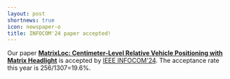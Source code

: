 ```yaml
---
layout: post
shortnews: true
icon: newspaper-o
title: INFOCOM'24 paper accepted!
---
```

Our paper **[MatrixLoc: Centimeter-Level Relative Vehicle Positioning with Matrix Headlight](https://infocom2024.ieee-infocom.org/program/accepted-paper-list-main-conference)** is accepted by [IEEE INFOCOM'24](https://infocom2024.ieee-infocom.org). The acceptance rate this year is 256/1307=19.6%.
